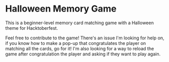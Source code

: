 # Halloween Memory Game

This is a beginner-level memory card matching game with a Halloween theme for Hacktoberfest.

Feel free to contribute to the game! There's an issue I'm looking for help on, if you know how to make a pop-up that congratulates the player on matching all the cards, go for it! I'm also looking for a way to reload the game after congratulation the player and asking if they want to play again.
